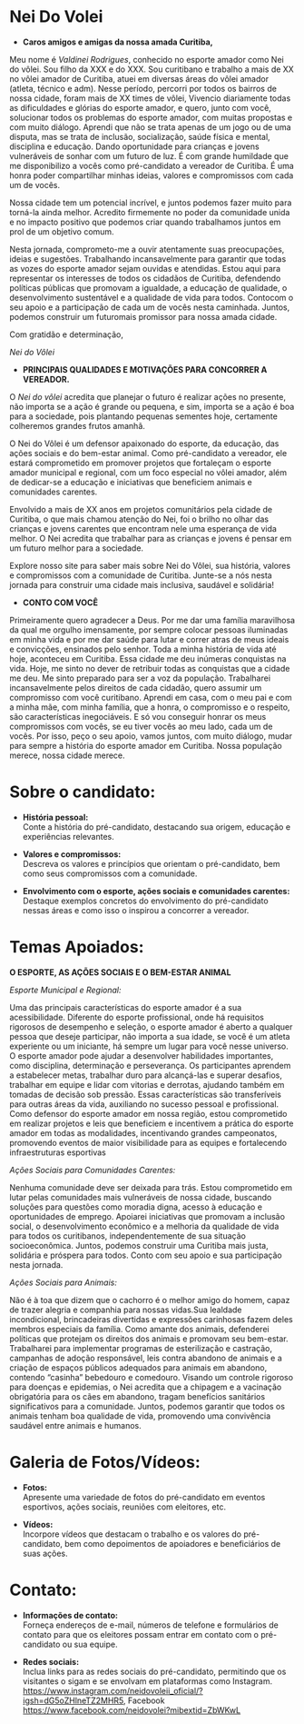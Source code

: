 # Nei Do Volei

- **Caros amigos e amigas da nossa amada Curitiba,**  

Meu nome é <em>Valdinei Rodrigues</em>, conhecido no esporte amador como Nei do vôlei. Sou filho da XXX e do XXX. Sou curitibano e trabalho a mais de XX no vôlei amador de Curitiba, atuei em diversas áreas do vôlei amador (atleta, técnico e adm). Nesse período, percorri por todos os bairros de nossa cidade, foram mais de XX times de vôlei, Vivencio diariamente todas as dificuldades e glórias do esporte amador, e quero, junto com você, solucionar todos os problemas do esporte amador, com muitas propostas e com muito diálogo. Aprendi que não se trata
apenas de um jogo ou de uma disputa, mas se trata de inclusão, socialização, saúde física e mental, disciplina e educação. Dando oportunidade para crianças e jovens vulneráveis de sonhar com um futuro de luz.
É com grande humildade que me disponibilizo a vocês como pré-candidato a vereador de Curitiba. É uma honra poder compartilhar minhas ideias, valores e compromissos com cada um de vocês.

Nossa cidade tem um potencial incrível, e juntos podemos fazer muito para torná-la ainda melhor. Acredito firmemente no poder da comunidade unida e no impacto positivo que podemos criar quando trabalhamos juntos em prol de um objetivo comum.

Nesta jornada, comprometo-me a ouvir atentamente suas preocupações, ideias e sugestões. Trabalhando incansavelmente para garantir que todas as vozes do esporte amador sejam ouvidas e atendidas. Estou aqui para representar os interesses de todos os cidadãos de Curitiba, defendendo políticas públicas que promovam a igualdade, a educação de qualidade, o desenvolvimento sustentável e a qualidade de vida para todos.
Contocom o seu apoio e a participação de cada um de vocês nesta caminhada. Juntos, podemos construir um futuromais promissor para nossa amada cidade.

Com gratidão e determinação,

<em>Nei do Vôlei</em>
  
- **PRINCIPAIS QUALIDADES E MOTIVAÇÕES PARA CONCORRER A VEREADOR.**

O <em>Nei do vôlei</em> acredita que planejar o futuro é realizar ações no presente, não importa se a ação é grande ou pequena, e sim, importa se a ação é boa para a sociedade, pois plantando pequenas sementes hoje, certamente colheremos grandes frutos amanhã.

O Nei do Vôlei é um defensor apaixonado do esporte, da educação, das ações sociais e do bem-estar animal. Como pré-candidato a vereador, ele estará comprometido em promover projetos que fortaleçam o esporte amador municipal e regional, com um foco especial no vôlei amador, além de dedicar-se a educação e iniciativas que beneficiem animais e comunidades carentes.

Envolvido a mais de XX anos em projetos comunitários pela cidade de Curitiba, o que mais chamou atenção do Nei, foi o brilho no olhar das crianças e jovens carentes que encontram nele uma esperança de vida melhor. O Nei acredita que trabalhar para as crianças e jovens é pensar em um futuro melhor para a sociedade.

Explore nosso site para saber mais sobre Nei do Vôlei, sua história, valores e compromissos com a comunidade de Curitiba. Junte-se a nós nesta jornada para construir uma cidade mais inclusiva, saudável e solidária!

- **CONTO COM VOCÊ**  

Primeiramente quero agradecer a Deus. Por me dar uma família maravilhosa da qual me orgulho imensamente, por sempre colocar pessoas iluminadas em minha vida e por me dar saúde para lutar e correr atras de meus ideais e convicções, ensinados pelo senhor.
Toda a minha história de vida até hoje, aconteceu em Curitiba. Essa cidade me deu inúmeras conquistas na vida. Hoje, me sinto no dever de retribuir todas as conquistas que a cidade me deu. Me sinto preparado para ser a voz da população. Trabalharei incansavelmente pelos direitos de cada cidadão, quero assumir um compromisso com você curitibano. Aprendi em casa, com o meu pai e com a minha mãe, com minha família, que a honra, o compromisso e o respeito, são características inegociáveis. E só vou conseguir honrar os meus compromissos com vocês, se eu tiver vocês ao meu lado, cada um de vocês. Por isso, peço o seu apoio, vamos juntos, com muito diálogo, mudar para sempre a história do esporte amador em Curitiba. Nossa população merece, nossa cidade merece. 

# Sobre o candidato:

- **História pessoal:**  
  Conte a história do pré-candidato, destacando sua origem, educação e experiências relevantes.

- **Valores e compromissos:**  
  Descreva os valores e princípios que orientam o pré-candidato, bem como seus compromissos com a comunidade.

- **Envolvimento com o esporte, ações sociais e comunidades carentes:**  
  Destaque exemplos concretos do envolvimento do pré-candidato nessas áreas e como isso o inspirou a concorrer a vereador.

# Temas Apoiados:

**O ESPORTE, AS AÇÕES SOCIAIS E O BEM-ESTAR ANIMAL**  

<em>Esporte Municipal e Regional:</em>

Uma das principais características do esporte amador é a sua acessibilidade. Diferente do esporte profissional, onde há requisitos rigorosos de desempenho e seleção, o esporte amador é aberto a qualquer pessoa que deseje participar, não importa a sua idade, se você é um atleta experiente ou um iniciante, há sempre um lugar para você nesse universo. O esporte amador pode ajudar a desenvolver habilidades importantes, como disciplina, determinação e perseverança. Os participantes aprendem a estabelecer metas, trabalhar duro para alcançá-las e superar desafios, trabalhar em equipe e lidar com vitorias e derrotas, ajudando também em tomadas de decisão sob pressão. Essas características são transferíveis para outras áreas da vida, auxiliando no sucesso pessoal e profissional. Como defensor do esporte amador em nossa região, estou comprometido em realizar projetos e leis que beneficiem e incentivem a prática do esporte amador em todas as modalidades, incentivando grandes campeonatos, promovendo eventos de maior visibilidade para as equipes e fortalecendo infraestruturas esportivas

<em>Ações Sociais para Comunidades Carentes:</em>

Nenhuma comunidade deve ser deixada para trás. Estou comprometido em lutar pelas comunidades mais vulneráveis de nossa cidade, buscando soluções para questões como moradia digna, acesso à educação e oportunidades de emprego. Apoiarei iniciativas que promovam a inclusão social, o desenvolvimento econômico e a melhoria da qualidade de vida para todos os curitibanos, independentemente de sua situação socioeconômica. Juntos, podemos construir uma Curitiba mais justa, solidária e próspera para todos. Conto com seu apoio e sua participação nesta jornada.

<em>Ações Sociais para Animais:</em>

Não é à toa que dizem que o cachorro é o melhor amigo do homem, capaz de trazer alegria e companhia para nossas vidas.Sua lealdade incondicional, brincadeiras divertidas e expressões carinhosas fazem deles membros especiais da família. Como amante dos animais, defenderei políticas que protejam os direitos dos animais e promovam seu bem-estar. Trabalharei para implementar programas de esterilização e castração, campanhas de adoção responsável, leis contra abandono de animais e a criação de espaços públicos adequados para animais em abandono, contendo “casinha” bebedouro e comedouro. Visando um controle rigoroso para doenças e epidemias, o Nei acredita que a chipagem e a vacinação obrigatória para os cães em abandono, tragam benefícios sanitários significativos para a comunidade. Juntos, podemos garantir que todos os animais tenham boa qualidade de vida, promovendo uma convivência saudável entre animais e humanos.

# Galeria de Fotos/Vídeos:

- **Fotos:**  
  Apresente uma variedade de fotos do pré-candidato em eventos esportivos, ações sociais, reuniões com eleitores, etc.

- **Vídeos:**  
  Incorpore vídeos que destacam o trabalho e os valores do pré-candidato, bem como depoimentos de apoiadores e beneficiários de suas ações.

# Contato:

- **Informações de contato:**  
  Forneça endereços de e-mail, números de telefone e formulários de contato para que os eleitores possam entrar em contato com o pré-candidato ou sua equipe.

- **Redes sociais:**  
  Inclua links para as redes sociais do pré-candidato, permitindo que os visitantes o sigam e se envolvam em plataformas como    Instagram. https://www.instagram.com/neidovoleii_oficial/?igsh=dG5oZHlneTZ2MHR5, 
  Facebook https://www.facebook.com/neidovolei?mibextid=ZbWKwL